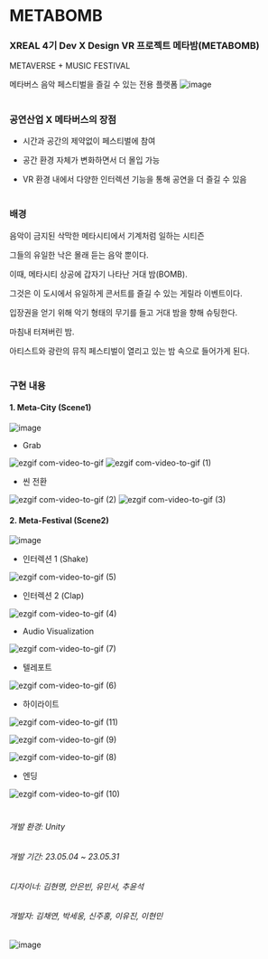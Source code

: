 # METABOMB
### XREAL 4기 Dev X Design VR 프로젝트 메타밤(METABOMB)
METAVERSE + MUSIC FESTIVAL

메타버스 음악 페스티벌을 즐길 수 있는 전용 플랫폼
![image](https://github.com/XREAL-4th/4th_Dev_Design_METABOMB/assets/82865552/900fa343-2ffe-4794-a118-7ff4032b2f2c)

#
### 공연산업 X 메타버스의 장점
- 시간과 공간의 제약없이 페스티벌에 참여

- 공간 환경 자체가 변화하면서 더 몰입 가능
  
- VR 환경 내에서 다양한 인터렉션 기능을 통해 공연을 더 즐길 수 있음

#
### 배경
음악이 금지된 삭막한 메타시티에서 기계처럼 일하는 시티즌

그들의 유일한 낙은 몰래 듣는 음악 뿐이다.


이때, 메타시티 상공에 갑자기 나타난 거대 밤(BOMB).

그것은 이 도시에서 유일하게 콘서트를 즐길 수 있는 게릴라 이벤트이다.

입장권을 얻기 위해 악기 형태의 무기를 들고 거대 밤을 향해 슈팅한다.


마침내 터져버린 밤.

아티스트와 광란의 뮤직 페스티벌이 열리고 있는 밤 속으로 들어가게 된다.

#
### 구현 내용
#### 1. Meta-City (Scene1)
![image](https://github.com/XREAL-4th/4th_Dev_Design_METABOMB/assets/82865552/ef561194-c7ce-48a6-b5a4-d366a4ea123d)

- Grab

![ezgif com-video-to-gif](https://github.com/XREAL-4th/4th_Dev_Design_METABOMB/assets/82865552/45b32d02-d0a3-4218-a48c-e5238c3c2e3d)
![ezgif com-video-to-gif (1)](https://github.com/XREAL-4th/4th_Dev_Design_METABOMB/assets/82865552/f6849342-dea3-4051-a020-4b3bc384687f)


- 씬 전환

![ezgif com-video-to-gif (2)](https://github.com/XREAL-4th/4th_Dev_Design_METABOMB/assets/82865552/a5a5779e-1ae6-4368-916b-3c4ae9e53999)
![ezgif com-video-to-gif (3)](https://github.com/XREAL-4th/4th_Dev_Design_METABOMB/assets/82865552/a5f69b5e-396d-4a24-baef-1049cc453c9b)


#### 2. Meta-Festival (Scene2)
![image](https://github.com/XREAL-4th/4th_Dev_Design_METABOMB/assets/82865552/a587622c-67fb-434b-a906-3e36cc36fd6e)



- 인터렉션 1 (Shake)

![ezgif com-video-to-gif (5)](https://github.com/XREAL-4th/4th_Dev_Design_METABOMB/assets/82865552/5b784908-6fa7-4328-b85f-df8df5f8eea7)


- 인터렉션 2 (Clap)

![ezgif com-video-to-gif (4)](https://github.com/XREAL-4th/4th_Dev_Design_METABOMB/assets/82865552/54fdba42-bcba-4ccb-b478-62b0f4fa4931)


- Audio Visualization

![ezgif com-video-to-gif (7)](https://github.com/XREAL-4th/4th_Dev_Design_METABOMB/assets/82865552/67f9d340-f1e1-4e8c-bb3f-f6739bcf8637)


- 텔레포트

![ezgif com-video-to-gif (6)](https://github.com/XREAL-4th/4th_Dev_Design_METABOMB/assets/82865552/ceb0aea8-c924-4843-af63-240654091e4b)


- 하이라이트

  
![ezgif com-video-to-gif (11)](https://github.com/XREAL-4th/4th_Dev_Design_METABOMB/assets/82865552/2be33bab-5a48-47e7-b5a0-ed387348c7b7)

![ezgif com-video-to-gif (9)](https://github.com/XREAL-4th/4th_Dev_Design_METABOMB/assets/82865552/b8c4e767-cd17-4723-be50-497747f43e58)

![ezgif com-video-to-gif (8)](https://github.com/XREAL-4th/4th_Dev_Design_METABOMB/assets/82865552/a32d7aae-5d6d-44a5-8e8e-d56a285e8a20)


- 엔딩
  
![ezgif com-video-to-gif (10)](https://github.com/XREAL-4th/4th_Dev_Design_METABOMB/assets/82865552/6332e70b-d840-431f-92b4-56a98621be1a)

#

###### 개발 환경: Unity
###### 개발 기간: 23.05.04 ~ 23.05.31
###### 디자이너: 김현명, 안은빈, 유민서, 추윤석
###### 개발자: 김채연, 박세웅, 신주홍, 이유진, 이현민
![image](https://github.com/XREAL-4th/4th_Dev_Design_METABOMB/assets/82865552/8f31b7a6-c2a7-4db1-9aa8-b409433cbd46)
